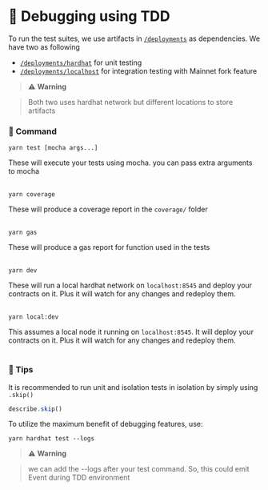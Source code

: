 # 🎲 Debugging using TDD

To run the test suites, we use artifacts in [`/deployments`](../deployments) as dependencies. We have two as following
- [`/deployments/hardhat`](../deployments/lhardhat) for unit testing
- [`/deployments/localhost`](../deployments/localhost) for integration testing with Mainnet fork feature


> :warning: **Warning**
>

> Both two uses hardhat network but different locations to store artifacts


### 🧪  Command

`yarn test [mocha args...]`

These will execute your tests using mocha. you can pass extra arguments to mocha
<br/><br/>

`yarn coverage`

These will produce a coverage report in the `coverage/` folder
<br/><br/>

`yarn gas`

These will produce a gas report for function used in the tests
<br/><br/>

`yarn dev`

These will run a local hardhat network on `localhost:8545` and deploy your contracts on it. Plus it will watch for any changes and redeploy them.
<br/><br/>

`yarn local:dev`

This assumes a local node it running on `localhost:8545`. It will deploy your contracts on it. Plus it will watch for any changes and redeploy them.
<br/><br/>

### 🧪 Tips


It is recommended to run unit and isolation tests in isolation by simply using `.skip()`

```typescript
describe.skip()
```

To utilize the maximum benefit of debugging features, use:

```
yarn hardhat test --logs
```

> :warning: **Warning**
>

> we can add the --logs after your test command. So, this could emit Event during TDD environment